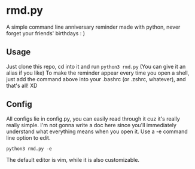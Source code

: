 # rmd.py

A simple command line anniversary reminder made with python, never forget your friends' birthdays : )

## Usage

Just clone this repo, cd into it and run `python3 rmd.py` (You can give it an alias if you like)
To make the reminder appear every time you open a shell, just add the command above into your .bashrc (or .zshrc, whatever), and that's all! XD

## Config

All configs lie in config.py, you can easily read through it cuz it's really really simple. I'm not gonna write a doc here since you'll immediately understand what everything means when you open it.
Use a -e command line option to edit.

```
python3 rmd.py -e
```

The default editor is vim, while it is also customizable.
